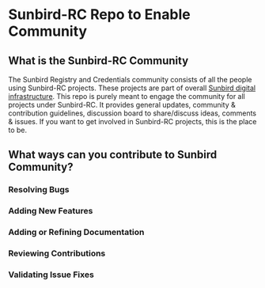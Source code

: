 # Sunbird-RC Repo to Enable Community

## What is the Sunbird-RC Community
The Sunbird Registry and Credentials community consists of all the people using Sunbird-RC projects. These projects are part of overall [Sunbird digital infrastructure](https://sunbird.org/). This repo is purely meant to engage the community for all projects under Sunbird-RC. It provides general updates, community & contribution guidelines, discussion board to share/discuss ideas, comments & issues. If you want to get involved in Sunbird-RC projects, this is the place to be.

## What ways can you contribute to Sunbird Community?

### Resolving Bugs

### Adding New Features

### Adding or Refining Documentation

### Reviewing Contributions

### Validating Issue Fixes
